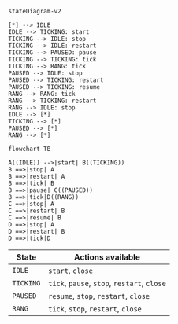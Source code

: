 
```mermaid
stateDiagram-v2

[*] --> IDLE
IDLE --> TICKING: start
TICKING --> IDLE: stop
TICKING --> IDLE: restart
TICKING --> PAUSED: pause
TICKING --> TICKING: tick
TICKING --> RANG: tick
PAUSED --> IDLE: stop
PAUSED --> TICKING: restart
PAUSED --> TICKING: resume
RANG --> RANG: tick
RANG --> TICKING: restart
RANG --> IDLE: stop
IDLE --> [*]
TICKING --> [*]
PAUSED --> [*]
RANG --> [*]

```

```mermaid
flowchart TB

A((IDLE)) -->|start| B((TICKING))
B ==>|stop| A
B ==>|restart| A
B ==>|tick| B
B ==>|pause| C((PAUSED))
B ==>|tick|D((RANG))
C ==>|stop| A
C ==>|restart| B
C ==>|resume| B
D ==>|stop| A
D ==>|restart| B
D ==>|tick|D
```

| State     | Actions available                           |
| --------- | ------------------------------------------- |
| `IDLE`    | `start`, `close`                            |
| `TICKING` | `tick`, `pause`, `stop`, `restart`, `close` |
| `PAUSED`  | `resume`, `stop`, `restart`, `close`        |
| `RANG`    | `tick`, `stop`, `restart`, `close`          |





